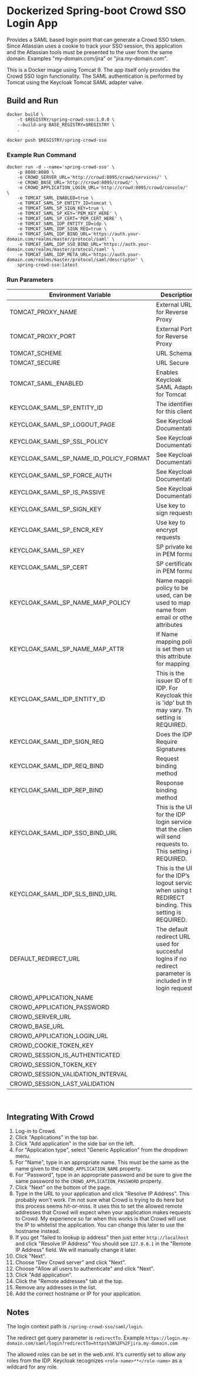 # Dockerized Spring-boot Crowd SSO Login App
Provides a SAML based login point that can generate a Crowd SSO token.
Since Atlassian uses a cookie to track your SSO session, this application and the Atlassian tools must be presented to the user from the same domain. Examples "my-domain.com/jira" or "jira.my-domain.com".

This is a Docker image using Tomcat 9. The app itself only provides the Crowd SSO login functionality. The SAML authentication is performed by Tomcat using the Keycloak Tomcat SAML adapter valve.

## Build and Run

```shell
docker build \
    -t $REGISTRY/spring-crowd-sso:1.0.0 \
    --build-arg BASE_REGISTRY=$REGISTRY \
    .
    
docker push $REGISTRY/spring-crowd-sso
```

###  Example Run Command
```shell
docker run -d --name='spring-crowd-sso' \
    -p 8080:8080 \
    -e CROWD_SERVER_URL='http://crowd:8095/crowd/services/' \
    -e CROWD_BASE_URL='http://crowd:8095/crowd/' \
    -e CROWD_APPLICATION_LOGIN_URL='http://crowd:8095/crowd/console/' \
    -e TOMCAT_SAML_ENABLED=true \
    -e TOMCAT_SAML_SP_ENTITY_ID=tomcat \
    -e TOMCAT_SAML_SP_SIGN_KEY=true \
    -e TOMCAT_SAML_SP_KEY='PEM_KEY_HERE' \
    -e TOMCAT_SAML_SP_CERT='PEM_CERT_HERE' \
    -e TOMCAT_SAML_IDP_ENTITY_ID=idp \
    -e TOMCAT_SAML_IDP_SIGN_REQ=true \
    -e TOMCAT_SAML_IDP_BIND_URL='https://auth.your-domain.com/realms/master/protocol/saml' \
    -e TOMCAT_SAML_IDP_SSO_BIND_URL='https://auth.your-domain.com/realms/master/protocol/saml' \
    -e TOMCAT_SAML_IDP_META_URL='https://auth.your-domain.com/realms/master/protocol/saml/descriptor' \
    spring-crowd-sso:latest
```

### Run Parameters
| Environment Variable | Description | Default|
| --- | --- | ---|
| TOMCAT_PROXY_NAME | External URL for Reverse Proxy | |
| TOMCAT_PROXY_PORT | External Port for Reverse Proxy | 443|
| TOMCAT_SCHEME | URL Schema | https |
| TOMCAT_SECURE | URL Secure | true |
| TOMCAT_SAML_ENABLED | Enables Keycloak SAML Adapter for Tomcat | false|
| KEYCLOAK_SAML_SP_ENTITY_ID | The identifier for this client | |
| KEYCLOAK_SAML_SP_LOGOUT_PAGE | See Keycloak Documentation | None |
| KEYCLOAK_SAML_SP_SSL_POLICY | See Keycloak Documentation | None |
| KEYCLOAK_SAML_SP_NAME_ID_POLICY_FORMAT | See Keycloak Documentation | None |
| KEYCLOAK_SAML_SP_FORCE_AUTH | See Keycloak Documentation | None |
| KEYCLOAK_SAML_SP_IS_PASSIVE | See Keycloak Documentation | None |
| KEYCLOAK_SAML_SP_SIGN_KEY | Use key to sign requests  | true|
| KEYCLOAK_SAML_SP_ENCR_KEY | Use key to encrypt requests  | false|
| KEYCLOAK_SAML_SP_KEY | SP private key in PEM format | |
| KEYCLOAK_SAML_SP_CERT | SP certificate in PEM format | |
| KEYCLOAK_SAML_SP_NAME_MAP_POLICY | Name mapping policy to be used, can be used to map name from email or other attributes | FROM_NAME_ID |
| KEYCLOAK_SAML_SP_NAME_MAP_ATTR | If Name mapping policy is set then use this attribute for mapping | None |
| KEYCLOAK_SAML_IDP_ENTITY_ID | This is the issuer ID of the IDP. For Keycloak this is 'idp' but that may vary. This setting is REQUIRED. | |
| KEYCLOAK_SAML_IDP_SIGN_REQ | Does the IDP Require Signatures | true|
| KEYCLOAK_SAML_IDP_REQ_BIND | Request binding method | POST |
| KEYCLOAK_SAML_IDP_REP_BIND| Response binding method | POST |
| KEYCLOAK_SAML_IDP_SSO_BIND_URL | This is the URL for the IDP login service that the client will send requests to. This setting is REQUIRED. | None |
| KEYCLOAK_SAML_IDP_SLS_BIND_URL | This is the URL for the IDP’s logout service when using the REDIRECT binding. This setting is REQUIRED. | None |
| DEFAULT_REDIRECT_URL | The default redirect URL used for succesful logins if no redirect parameter is included in the login request. | /landing |
| CROWD_APPLICATION_NAME | | spring_crowd_sso |
| CROWD_APPLICATION_PASSWORD | | spring_crowd_sso |
| CROWD_SERVER_URL | | http://localhost:8095/crowd/services/ |
| CROWD_BASE_URL | | http://localhost:8095/crowd/ |
| CROWD_APPLICATION_LOGIN_URL | | http://localhost:8095/crowd/console/ |
| CROWD_COOKIE_TOKEN_KEY | | crowd.token_key |
| CROWD_SESSION_IS_AUTHENTICATED | | session.isauthenticated |
| CROWD_SESSION_TOKEN_KEY | | session.tokenkey |
| CROWD_SESSION_VALIDATION_INTERVAL | | 2 |
| CROWD_SESSION_LAST_VALIDATION | | session.lastvalidation |
<br/>

## Integrating With Crowd
1. Log-in to Crowd.
2. Click "Applications" in the top bar.
3. Click "Add application" in the side bar on the left.
4. For "Application type", select "Generic Application" from the dropdown menu.
5. For "Name", type in an appropriate name. This must be the same as the name given to the `CROWD_APPLICATION_NAME` property.
6. For "Password", type in an appropriate password and be sure to give the same password to the `CROWD_APPLICATION_PASSWORD` property.
7. Click "Next" on the bottom of the page.
8. Type in the URL to your application and click "Resolve IP Address". This probably won't work. I'm not sure what Crowd is trying to do here but this process seems hit-or-miss. It uses this to set the allowed remote addresses that Crowd will expect when your application makes requests to Crowd. My experience so far when this works is that Crowd will use the IP to whitelist the application. You can change this later to use the hostname instead.
9. If you get "failed to lookup ip address" then just enter `http://localhost` and click "Resolve IP Address" You should see `127.0.0.1` in the "Remote IP Address" field. We will manually change it later.
10. Click "Next".
11. Choose "Dev Crowd server" and click "Next".
12. Choose "Allow all users to authenticate" and click "Next".
13. Click "Add application".
14. Click the "Remote addresses" tab at the top.
15. Remove any addresses in the list.
16. Add the correct hostname or IP for your application.

## Notes
The login context path is `/spring-crowd-sso/saml/login`.

The redirect get query parameter is `redirectTo`. Example `https://login.my-domain.com/saml/login?redirectTo=https%3A%2F%2Fjira.my-domain.com`

The allowed roles can be set in the web.xml. It's currently set to allow any roles from the IDP. Keycloak recognizes `<role-name>**</role-name>` as a wildcard for any role.
